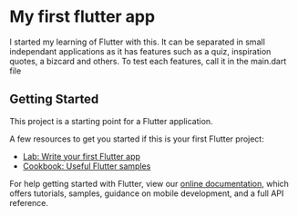 # My first flutter app

I started my learning of Flutter with this. It can be separated in small independant applications as it has features such as a quiz, inspiration quotes, a bizcard and others.
To test each features, call it in the main.dart file 

## Getting Started

This project is a starting point for a Flutter application.

A few resources to get you started if this is your first Flutter project:

- [Lab: Write your first Flutter app](https://flutter.dev/docs/get-started/codelab)
- [Cookbook: Useful Flutter samples](https://flutter.dev/docs/cookbook)

For help getting started with Flutter, view our
[online documentation](https://flutter.dev/docs), which offers tutorials,
samples, guidance on mobile development, and a full API reference.
